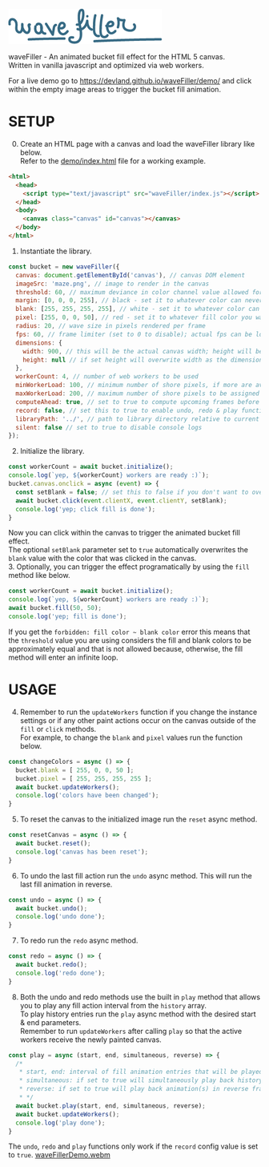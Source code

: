 ![image](waveFiller.png)

waveFiller - An animated bucket fill effect for the HTML 5 canvas.  
Written in vanilla javascript and optimized via web workers.  

For a live demo go to https://devland.github.io/waveFiller/demo/ and click within the empty image areas to trigger the bucket fill animation.  

# SETUP

0. Create an HTML page with a canvas and load the waveFiller library like below.  
Refer to the [demo/index.html](demo/index.html) file for a working example.  
```html
<html>
  <head>
    <script type="text/javascript" src="waveFiller/index.js"></script>
  </head>
  <body>
    <canvas class="canvas" id="canvas"></canvas>
  </body>
</html>
```
1. Instantiate the library.  
```javascript
const bucket = new waveFiller({
  canvas: document.getElementById('canvas'), // canvas DOM element
  imageSrc: 'maze.png', // image to render in the canvas
  threshold: 60, // maximum deviance in color channel value allowed for a pixel to be considered blank
  margin: [0, 0, 0, 255], // black - set it to whatever color can never be filled in the image
  blank: [255, 255, 255, 255], // white - set it to whatever color can be filled in the image
  pixel: [255, 0, 0, 50], // red - set it to whatever fill color you want as RGBA
  radius: 20, // wave size in pixels rendered per frame
  fps: 60, // frame limiter (set to 0 to disable); actual fps can be lower depending on your CPU
  dimensions: {
    width: 900, // this will be the actual canvas width; height will be calculated relative to this width
    height: null // if set height will overwrite width as the dimension for resize reference; width will be calculated relative to this height
  },
  workerCount: 4, // number of web workers to be used
  minWorkerLoad: 100, // minimum number of shore pixels, if more are available, to be assigned to a web worker
  maxWorkerLoad: 200, // maximum number of shore pixels to be assigned to a worker (set to 0 to disable)
  computeAhead: true, // set to true to compute upcoming frames before current frame is done for faster overall rendering; warning: wave is no longer an advancing circle when filling large areas
  record: false, // set this to true to enable undo, redo & play functionality
  libraryPath: '../', // path to library directory relative to current context
  silent: false // set to true to disable console logs
});
```
2. Initialize the library.  
```javascript
const workerCount = await bucket.initialize();
console.log(`yep, ${workerCount} workers are ready :)`);
bucket.canvas.onclick = async (event) => {
  const setBlank = false; // set this to false if you don't want to overwrite the current blank color with the one that was clicked within the canvas
  await bucket.click(event.clientX, event.clientY, setBlank);
  console.log('yep; click fill is done');
}
```
Now you can click within the canvas to trigger the animated bucket fill effect.  
The optional `setBlank` parameter set to `true` automatically overwrites the `blank` value with the color that was clicked in the canvas.  
3. Optionally, you can trigger the effect programatically by using the `fill` method like below.  
```javascript
const workerCount = await bucket.initialize();
console.log(`yep, ${workerCount} workers are ready :)`);
await bucket.fill(50, 50);
console.log('yep; fill is done');
```
If you get the `forbidden: fill color ~ blank color` error this means that the `threshold` value you are using considers the fill and blank colors to be approximately equal and that is not allowed because, otherwise, the fill method will enter an infinite loop.  
# USAGE
4. Remember to run the `updateWorkers` function if you change the instance settings or if any other paint actions occur on the canvas outside of the `fill` or `click` methods.  
For example, to change the `blank` and `pixel` values run the function below.  
```javascript
const changeColors = async () => {
  bucket.blank = [ 255, 0, 0, 50 ];
  bucket.pixel = [ 255, 255, 255, 255 ];
  await bucket.updateWorkers();
  console.log('colors have been changed');
}
```
5. To reset the canvas to the initialized image run the `reset` async method.
```javascript
const resetCanvas = async () => {
  await bucket.reset();
  console.log('canvas has been reset');
}
```
6. To undo the last fill action run the `undo` async method. This will run the last fill animation in reverse.
```javascript
const undo = async () => {
  await bucket.undo();
  console.log('undo done');
}
```
7. To redo run the `redo` async method.
```javascript
const redo = async () => {
  await bucket.redo();
  console.log('redo done');
}
```
8. Both the undo and redo methods use the built in `play` method that allows you to play any fill action interval from the `history` array.  
To play history entries run the `play` async method with the desired start & end parameters.  
Remember to run `updateWorkers` after calling `play` so that the active workers receive the newly painted canvas.
```javascript
const play = async (start, end, simultaneous, reverse) => {
  /* 
   * start, end: interval of fill animation entries that will be played back;
   * simultaneous: if set to true will simultaneously play back history entries;
   * reverse: if set to true will play back animation(s) in reverse frame order;
   * */
  await bucket.play(start, end, simultaneous, reverse);
  await bucket.updateWorkers();
  console.log('play done');
}
```
The `undo`, `redo` and `play` functions only work if the `record` config value is set to `true`.
[waveFillerDemo.webm](https://github.com/user-attachments/assets/1666c09d-dfda-4dfa-9921-8989713baf24)
